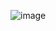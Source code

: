 ![image](https://user-images.githubusercontent.com/63789702/187472943-a782e40c-6a58-46b3-8bae-8515f896263a.png)
